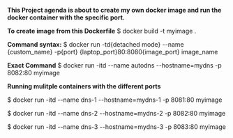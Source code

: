 **This Project agenda is about to create my own docker image and run the docker container with the specific port.**

**To create image from this Dockerfile**
$ docker build -t myimage .

**Command syntax:**
$ docker run -td{detached mode} --name {custom_name} -p{port} {laptop_port}80:8080{image_port} image_name

**Exact Command**
$ docker run -itd --name autodns --hostname=mydns -p 8082:80 myimage

**Running mulitple containers with the different ports**

$ docker run -itd --name dns-1 --hostname=mydns-1 -p 8081:80 myimage

$ docker run -itd --name dns-2 --hostname=mydns-2 -p 8082:80 myimage

$ docker run -itd --name dns-3 --hostname=mydns-3 -p 8083:80 myimage



